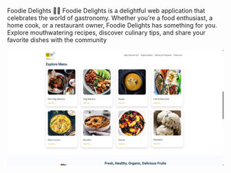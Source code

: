 Foodie Delights 🍔🍰
Foodie Delights is a delightful web application that celebrates the world of gastronomy. Whether you’re a food enthusiast, a home cook, or a restaurant owner, Foodie Delights has something for you. Explore mouthwatering recipes, discover culinary tips, and share your favorite dishes with the community

![image alt](https://github.com/Akshay-akshy/FoodMunch-web/blob/a4b92fcac082b6b83e7ede86024f5a5b875d65fb/template%202.png?raw=true)
